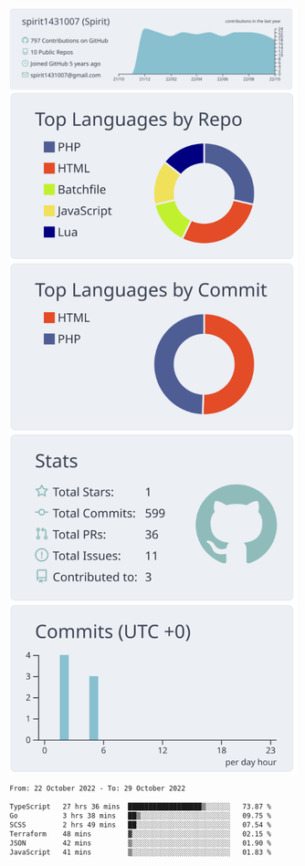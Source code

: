 [![](https://raw.githubusercontent.com/spirit1431007/spirit1431007/master/profile-summary-card-output/nord_bright/0-profile-details.svg)](https://git.io/spiritx)
[![](https://raw.githubusercontent.com/spirit1431007/spirit1431007/master/profile-summary-card-output/nord_bright/1-repos-per-language.svg)](https://git.io/spiritx) [![](https://raw.githubusercontent.com/spirit1431007/spirit1431007/master/profile-summary-card-output/nord_bright/2-most-commit-language.svg)](https://git.io/spiritx)
[![](https://raw.githubusercontent.com/spirit1431007/spirit1431007/master/profile-summary-card-output/nord_bright/3-stats.svg)](https://git.io/spiritx) [![](https://raw.githubusercontent.com/spirit1431007/spirit1431007/master/profile-summary-card-output/nord_bright/4-productive-time.svg)](https://git.io/spiritx)

<!--START_SECTION:waka-->

```text
From: 22 October 2022 - To: 29 October 2022

TypeScript   27 hrs 36 mins  ██████████████████▒░░░░░░   73.87 %
Go           3 hrs 38 mins   ██▒░░░░░░░░░░░░░░░░░░░░░░   09.75 %
SCSS         2 hrs 49 mins   ██░░░░░░░░░░░░░░░░░░░░░░░   07.54 %
Terraform    48 mins         ▓░░░░░░░░░░░░░░░░░░░░░░░░   02.15 %
JSON         42 mins         ▒░░░░░░░░░░░░░░░░░░░░░░░░   01.90 %
JavaScript   41 mins         ▒░░░░░░░░░░░░░░░░░░░░░░░░   01.83 %
```

<!--END_SECTION:waka-->

